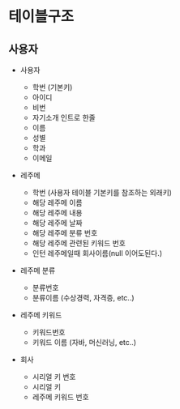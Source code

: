# 테이블구조   

## 사용자

* 사용자 
    * 학번 (기본키)
    * 아이디
    * 비번
    * 자기소개 인트로 한줄
    * 이름
    * 성별
    * 학과
    * 이메일

* 레주메
    * 학번 (사용자 테이블 기본키를 참조하는 외래키)
    * 해당 레주메 이름
    * 해당 레주메 내용
    * 해당 레주메 날짜
    * 해당 레주메 분류 번호
    * 해당 레주메 관련된 키워드 번호
    * 인턴 레주메일때 회사이름(null 이어도된다.)

* 레주메 분류
    * 분류번호
    * 분류이름 (수상경력, 자격증, etc..)

* 레주메 키워드 
    * 키워드번호
    * 키워드 이름 (자바, 머신러닝, etc..)

* 회사 
    * 시리얼 키 번호
    * 시리얼 키
    * 레주메 키워드 번호



